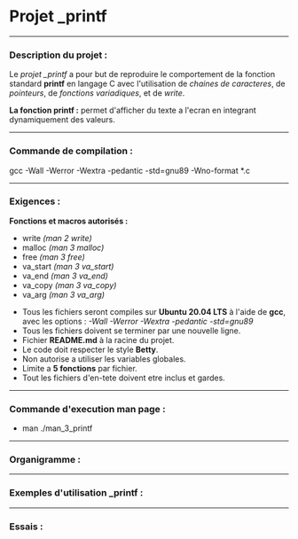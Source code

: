 # Projet \_printf

---

### Description du projet :

Le _projet \_printf_ a pour but de reproduire le comportement de la fonction standard **printf** en langage C avec l'utilisation de _chaines de caracteres_, de _pointeurs_, de _fonctions variadiques_, et de _write_.

**La fonction printf :** permet d'afficher du texte a l'ecran en integrant dynamiquement des valeurs.

---

### Commande de compilation :

gcc -Wall -Werror -Wextra -pedantic -std=gnu89 -Wno-format \*.c

---

### Exigences :

__Fonctions et macros autorisés :__

* write *(man 2 write)*
* malloc *(man 3 malloc)*
* free *(man 3 free)*
* va_start *(man 3 va_start)*
* va_end *(man 3 va_end)*
* va_copy *(man 3 va_copy)*
* va_arg *(man 3 va_arg)*  
  


- Tous les fichiers seront compiles sur **Ubuntu 20.04 LTS** à l'aide de **gcc**, avec les options : _-Wall -Werror -Wextra -pedantic -std=gnu89_
- Tous les fichiers doivent se terminer par une nouvelle ligne.
- Fichier __README.md__ à la racine du projet.
- Le code doit respecter le style **Betty**.
- Non autorise a utiliser les variables globales.
- Limite a __5 fonctions__ par fichier.
- Tout les fichiers d'en-tete doivent etre inclus et gardes.

---

### Commande d'execution man page :

* man ./man_3_printf

---

### Organigramme :


---

### Exemples d'utilisation \_printf :

---

### Essais :
